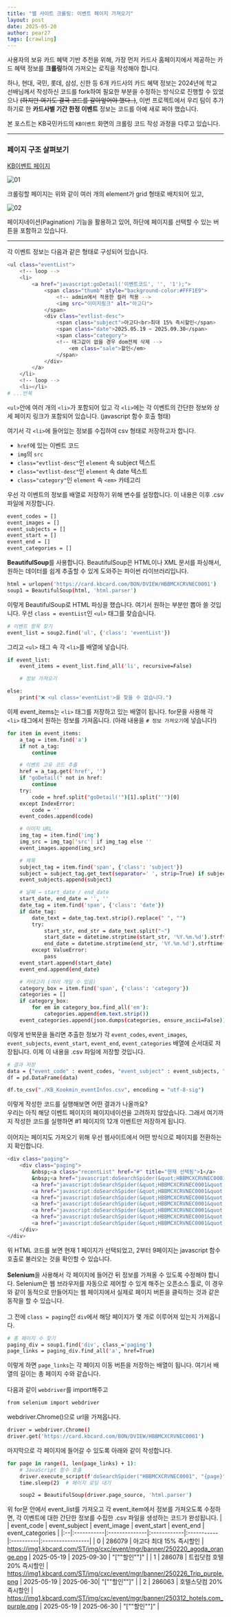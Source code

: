 ```yaml
---
title: "웹 사이트 크롤링: 이벤트 페이지 가져오기"
layout: post
date: 2025-05-20
author: pear27
tags: [crawling]
---
```


사용자의 보유 카드 혜택 기반 추천을 위해, 가장 먼저 카드사 홈페이지에서 제공하는 카드 혜택 정보를 **크롤링**하여 가져오는 로직을 작성해야 합니다.

하나, 현대, 국민, 롯데, 삼성, 신한 등 6개 카드사의 카드 혜택 정보는 2024년에 학교 선배님께서 작성하신 코드를 fork하여 필요한 부분을 수정하는 방식으로 진행할 수 있었으나 ~~(하지만 여기도 결국 코드를 갈아엎어야 했다..)~~, 이번 프로젝트에서 우리 팀이 추가하기로 한 **카드사별 기간 한정 이벤트** 정보는 코드를 아예 새로 짜야 했습니다.

본 포스트는 KB국민카드의 `KB이벤트` 화면의 크롤링 코드 작성 과정을 다루고 있습니다.

---

### 페이지 구조 살펴보기
[KB이벤트 페이지](https://card.kbcard.com/BON/DVIEW/HBBMCXCRVNEC0001)

![01](/assets/images/wisecard-log/event-crawling/01.png)

크롤링할 페이지는 위와 같이 여러 개의 element가 grid 형태로 배치되어 있고, 

![02](/assets/images/wisecard-log/event-crawling/02.png)

페이지네이션(Pagination) 기능을 활용하고 있어, 하단에 페이지를 선택할 수 있는 버튼을 포함하고 있습니다. 

---

각 이벤트 정보는 다음과 같은 형태로 구성되어 있습니다.

```bash
<ul class="eventList">
	<!-- loop -->
	<li>
        <a href="javascript:goDetail('이벤트코드', '', '1');">
            <span class="thumb" style="background-color:#FFF1E9">
                <!-- admin에서 적용한 컬러 적용 -->
                <img src="이미지링크" alt="아고다">
            </span>
            <div class="evtlist-desc">
                <span class="subject">아고다<br>최대 15% 즉시할인</span>
                <span class="date">2025.05.19 ~ 2025.09.30</span>							
                <span class="category">
                <!-- 태그값이 없을 경우 dom전체 삭제 -->							
                    <em class="sale">할인</em>
                </span>
            </div>
        </a>
    </li>
    <!-- loop -->
    <li></li>
# ...반복
```

`<ul>`안에 여러 개의 `<li>`가 포함되어 있고 각 `<li>`에는 각 이벤트의 간단한 정보와 상세 페이지 링크가 포함되어 있습니다. (javascript 함수 호출 형태)

여기서 각 `<li>`에 들어있는 정보를 수집하여 csv 형태로 저장하고자 합니다. 
- `href`에 있는 이벤트 코드
- `img`의 `src`
- `class="evtlist-desc"`인 `element` 속 subject 텍스트
- `class="evtlist-desc"`인 `element` 속 date 텍스트 
- `class="category"`인 `element` 속 `<em>` 카테고리

우선 각 이벤트의 정보를 배열로 저장하기 위해 변수를 설정합니다. 이 내용은 이후 .csv 파일에 저장합니다.
```bash
event_codes = []
event_images = []
event_subjects = []
event_start = []
event_end = []
event_categories = []
```
**BeautifulSoup**를 사용합니다. BeautifulSoup은 HTML이나 XML 문서를 파싱해서, 원하는 데이터를 쉽게 추출할 수 있게 도와주는 파이썬 라이브러리입니다.
```bash
html = urlopen('https://card.kbcard.com/BON/DVIEW/HBBMCXCRVNEC0001')
soup1 = BeautifulSoup(html, 'html.parser')
```
이렇게 BeautifulSoup로 HTML 파싱을 했습니다. 여기서 원하는 부분만 뽑아 쓸 것입니다. 우선 `class = eventList`인 `<ul>` 태그를 찾습습니다.
```bash
# 이벤트 항목 찾기
event_list = soup2.find('ul', {'class': 'eventList'})
```
그리고 `<ul>` 태그 속 각 `<li>`를 배열에 넣습니다.
```bash
if event_list:
    event_items = event_list.find_all('li', recursive=False)

    # 정보 가져오기

else:
    print("❌ <ul class='eventList'>를 찾을 수 없습니다.")
```
이제 event_items는 `<li>` 태그를 저장하고 있는 배열이 됩니다. for문을 사용해 각 `<li>` 태그에서 원하는 정보를 가져옵니다. (아래 내용을 `# 정보 가져오기`에 넣습니다!)
```bash
for item in event_items:
    a_tag = item.find('a')
    if not a_tag:
        continue

    # 이벤트 고유 코드 추출
    href = a_tag.get('href', '')
    if "goDetail(" not in href:
        continue
    try:
        code = href.split("goDetail('")[1].split("'")[0]
    except IndexError:
        code = ''
    event_codes.append(code)

    # 이미지 URL
    img_tag = item.find('img')
    img_src = img_tag['src'] if img_tag else ''
    event_images.append(img_src)

    # 제목
    subject_tag = item.find('span', {'class': 'subject'})
    subject = subject_tag.get_text(separator=' ', strip=True) if subject_tag else ''
    event_subjects.append(subject)

    # 날짜 → start_date / end_date
    start_date, end_date = '', ''
    date_tag = item.find('span', {'class': 'date'})
    if date_tag:
        date_text = date_tag.text.strip().replace(" ", "")
        try:
            start_str, end_str = date_text.split("~")
            start_date = datetime.strptime(start_str, '%Y.%m.%d').strftime('%Y-%m-%d')
            end_date = datetime.strptime(end_str, '%Y.%m.%d').strftime('%Y-%m-%d')
        except ValueError:
            pass
    event_start.append(start_date)
    event_end.append(end_date)

    # 카테고리 (여러 개일 수 있음)
    category_box = item.find('span', {'class': 'category'})
    categories = []
    if category_box:
        for em in category_box.find_all('em'):
            categories.append(em.text.strip())
    event_categories.append(json.dumps(categories, ensure_ascii=False))
```
이렇게 반복문을 돌리면 추출한 정보가 각 `event_codes`, `event_images`, `event_subjects`, `event_start`, `event_end`, `event_categories` 배열에 순서대로 저장됩니다. 이제 이 내용을 .csv 파일에 저장할 것입니다.
```bash
# 결과 저장
data = {"event_code" : event_codes, "event_subject" : event_subjects, "event_image": event_images, "event_start": event_start, "event_end": event_end, "event_categories": event_categories}
df = pd.DataFrame(data)

df.to_csv("./KB_Kookmin_eventInfos.csv", encoding = "utf-8-sig")
```
이렇게 작성한 코드를 실행해보면 어떤 결과가 나올까요?<br>
우리는 아직 해당 이벤트 페이지의 페이지네이션을 고려하지 않았습니다. 그래서 여기까지 작성한 코드를 실행하면 #1 페이지의 12개 이벤트만 저장하게 됩니다.
<br>
<br>
이어지는 페이지도 가져오기 위해 우선 웹사이트에서 어떤 방식으로 페이지를 전환하는지 확인합니다. 
```bash
<div class="paging">
    <div class="paging">
        &nbsp;<a class="recentList" href="#" title="현재 선택됨">1</a>
        &nbsp;<a href="javascript:doSearchSpider(&quot;HBBMCXCRVNEC0001&quot;,&quot;2&quot;)">2</a>
        <a href="javascript:doSearchSpider(&quot;HBBMCXCRVNEC0001&quot;,&quot;3&quot;)">3</a>
        <a href="javascript:doSearchSpider(&quot;HBBMCXCRVNEC0001&quot;,&quot;4&quot;)">4</a>
        <a href="javascript:doSearchSpider(&quot;HBBMCXCRVNEC0001&quot;,&quot;5&quot;)">5</a>
        <a href="javascript:doSearchSpider(&quot;HBBMCXCRVNEC0001&quot;,&quot;6&quot;)">6</a>
        <a href="javascript:doSearchSpider(&quot;HBBMCXCRVNEC0001&quot;,&quot;7&quot;)">7</a>
        <a href="javascript:doSearchSpider(&quot;HBBMCXCRVNEC0001&quot;,&quot;8&quot;)">8</a>
        <a href="javascript:doSearchSpider(&quot;HBBMCXCRVNEC0001&quot;,&quot;9&quot;)">9</a>
    </div>
</div>
```
위 HTML 코드를 보면 현재 1 페이지가 선택되었고, 2부터 9페이지는 javascript 함수 호출로 불러오는 것을 확인할 수 있습니다. 
<br>
<br>
**Selenium**을 사용해서 각 페이지에 들어간 뒤 정보를 가져올 수 있도록 수정해야 합니다. Selenium은 웹 브라우저를 자동으로 제어할 수 있게 해주는 오픈소스 툴로, 이 경우와 같이 동적으로 만들어지는 웹 페이지에서 실제로 페이지 버튼을 클릭하는 것과 같은 동작을 할 수 있습니다. 
<br>
<br>
그 전에 `class = paging`인 `div`에서 해당 페이지가 몇 개로 이루어져 있는지 가져옵니다.
```bash
# 총 페이지 수 찾기
paging_div = soup1.find('div', class_='paging')
page_links = paging_div.find_all('a', href=True)
```
이렇게 하면 `page_links`는 각 페이지 이동 버튼을 저장하는 배열이 됩니다. 여기서 배열의 길이는 총 페이지 수와 같습니다.<br><br>
다음과 같이 `webdriver`를 import해주고
```bash
from selenium import webdriver
```
webdriver.Chrome()으로 url을 가져옵니다.
```bash
driver = webdriver.Chrome()
driver.get('https://card.kbcard.com/BON/DVIEW/HBBMCXCRVNEC0001')
``` 
마지막으로 각 페이지에 들어갈 수 있도록 아래와 같이 작성합니다.
```bash   
for page in range(1, len(page_links) + 1):
    # JavaScript 함수 호출
    driver.execute_script(f'doSearchSpider("HBBMCXCRVNEC0001", "{page}")')
    time.sleep(2)  # 페이지 로딩 대기

    soup2 = BeautifulSoup(driver.page_source, 'html.parser')
```
위 for문 안에서 event_list를 가져오고 각 event_item에서 정보를 가져오도록 수정하면, 각 이벤트에 대한 간단한 정보를 수집한 .csv 파일을 생성하는 코드가 완성됩니다.
|   | event_code | event_subject | event_image | event_start | event_end | event_categories |
|:--|:-----------|:--------------|:------------|:-----------|:----------|:-----------------|
| 0 | 286079 | 아고다 최대 15% 즉시할인 | https://img1.kbcard.com/ST/img/cxc/event/mgr/banner/250220_agoda_orange.png | 2025-05-19 | 2025-09-30 | "[""할인""]" |
| 1 | 286078 | 트립닷컴 호텔 20% 즉시할인 | https://img1.kbcard.com/ST/img/cxc/event/mgr/banner/250226_Trip_purple.png | 2025-05-19 | 2025-06-30| "[""할인""]" |
| 2 | 286063 | 호텔스닷컴 20% 즉시할인 | https://img1.kbcard.com/ST/img/cxc/event/mgr/banner/250312_hotels.com_purple.png | 2025-05-19 | 2025-06-30 | "[""할인""]" |